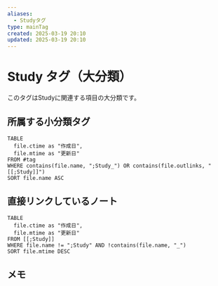 ```yaml
---
aliases:
  - Studyタグ
type: mainTag
created: 2025-03-19 20:10
updated: 2025-03-19 20:10
---
```


# Study タグ（大分類）

このタグはStudyに関連する項目の大分類です。

## 所属する小分類タグ

```dataview
TABLE 
  file.ctime as "作成日", 
  file.mtime as "更新日"
FROM #tag
WHERE contains(file.name, ";Study_") OR contains(file.outlinks, "[[;Study]]")
SORT file.name ASC
```

## 直接リンクしているノート

```dataview
TABLE 
  file.ctime as "作成日", 
  file.mtime as "更新日"
FROM [[;Study]] 
WHERE file.name != ";Study" AND !contains(file.name, "_")
SORT file.mtime DESC
```

## メモ